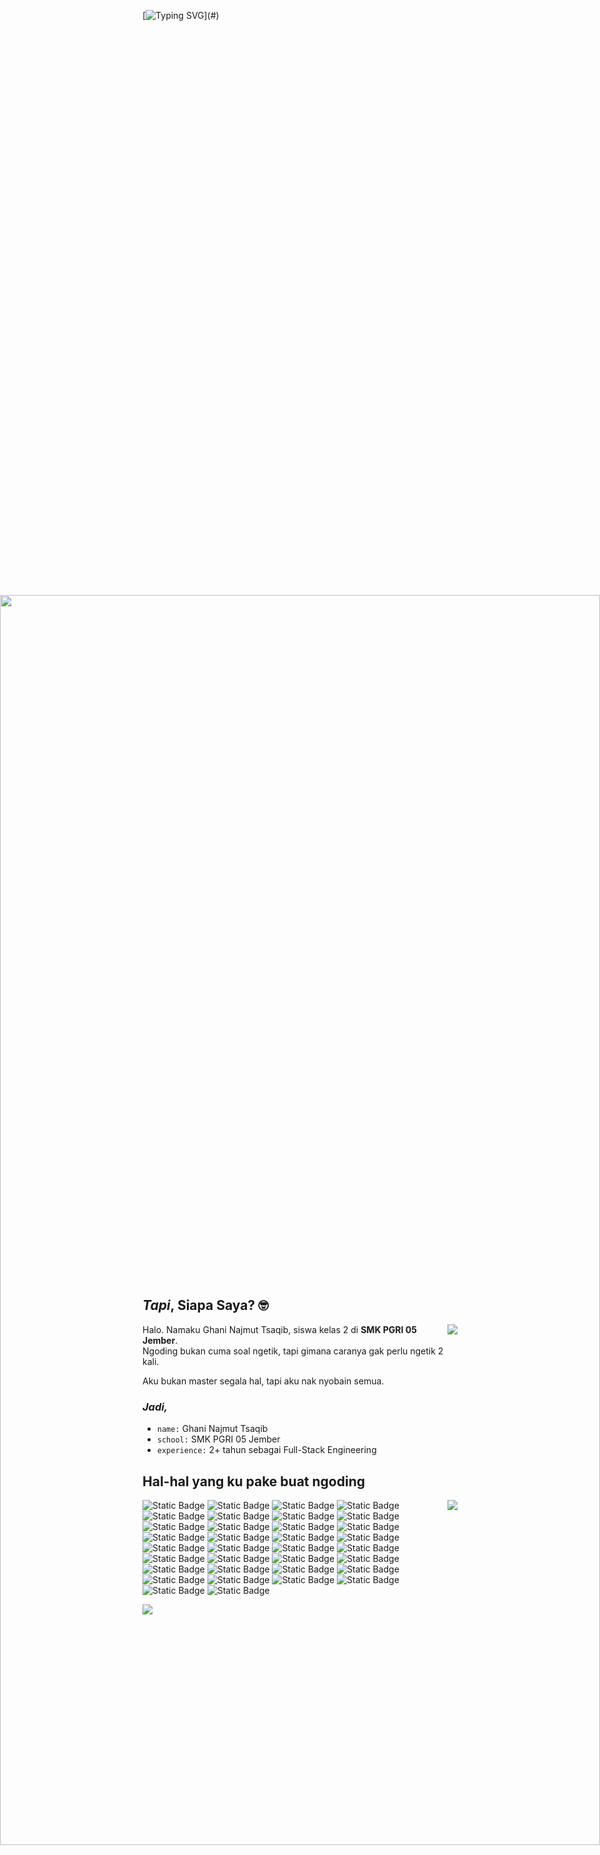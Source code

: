 [![Typing SVG](https://readme-typing-svg.demolab.com?font=Comic+Code&size=36&duration=4000&pause=3000&color=FFFFFF&center=true&vCenter=true&random=true&width=1500&height=100&lines=Kalau+bisa+malas%2C+kenapa+harus+rajin%3F;Aku+percaya+bahwa+kemalasan+adalah+induk+dari+efisiensi!%F0%9F%A4%AD;Ngoding%3F+Bisa.+Niat%3F+Kadang.)](#)

<div style="width:100%;height:50vh;overflow:hidden;">
  <img src="https://media1.tenor.com/m/vbsO-tocoHcAAAAC/%D1%81%D0%BF%D0%B0%D1%82%D1%8C-%D0%BA%D1%80%D0%BE%D0%B2%D0%B0%D1%82%D1%8C.gif" alt="" style="position:absolute;top:50%;left:50%;width:100vw;height:50vh;object-fit:cover;translate: -50% -50%"/>
</div>

## _Tapi_, Siapa Saya? 🤓

<div align="left">
  <img align="right" src="https://github-readme-stats.vercel.app/api?username=RujakRujakan&show_icons=true&hide_border=true&theme=onedark" />

  <p>Halo. Namaku Ghani Najmut Tsaqib, siswa kelas 2 di <strong>SMK PGRI 05 Jember</strong>.<br>Ngoding bukan cuma soal ngetik, tapi gimana caranya gak perlu ngetik 2 kali.</p>
  <p>Aku bukan master segala hal, tapi aku nak nyobain semua.</p>

  ### _Jadi,_

  - `name:` Ghani Najmut Tsaqib
  - `school:` SMK PGRI 05 Jember
  - `experience:` 2+ tahun sebagai Full-Stack Engineering
</div>

## Hal-hal yang ku pake buat ngoding

<div align="left">
  <img align="right" src="https://github-readme-stats.vercel.app/api/top-langs/?username=RujakRujakan&show_icons=true&hide_border=true&hide_progress=true&theme=onedark" />

  <p>
    <img alt="Static Badge" src="https://img.shields.io/badge/-HTML-%23E34F26?style=flat&logo=html5&logoColor=white">
    <img alt="Static Badge" src="https://img.shields.io/badge/-CSS-%23663399?style=flat&logo=css&logoColor=white">
    <img alt="Static Badge" src="https://img.shields.io/badge/-Javascript-%23F7DF1E?style=flat&logo=javascript&logoColor=white">
    <img alt="Static Badge" src="https://img.shields.io/badge/-Typescript-%233178C6?style=flat&logo=typescript&logoColor=white">
    <img alt="Static Badge" src="https://img.shields.io/badge/-React-%2361DAFB?style=flat&logo=react&logoColor=white">
    <img alt="Static Badge" src="https://img.shields.io/badge/-Vue.js-%234FC08D?style=flat&logo=vuedotjs&logoColor=white">
    <img alt="Static Badge" src="https://img.shields.io/badge/-Node.js-%235FA04E?style=flat&logo=nodedotjs&logoColor=white">
    <img alt="Static Badge" src="https://img.shields.io/badge/-Remix-%23000000?style=flat&logo=remix&logoColor=white">
    <img alt="Static Badge" src="https://img.shields.io/badge/-Next.js-%23000000?style=flat&logo=nextdotjs&logoColor=white">
    <img alt="Static Badge" src="https://img.shields.io/badge/-Nuxt-%2300DC82?style=flat&logo=nuxt&logoColor=white">
    <img alt="Static Badge" src="https://img.shields.io/badge/-PHP-%23777BB4?style=flat&logo=php&logoColor=white">
    <img alt="Static Badge" src="https://img.shields.io/badge/-Laravel-%23FF2D20?style=flat&logo=laravel&logoColor=white">
    <img alt="Static Badge" src="https://img.shields.io/badge/-Vite-%23646CFF?style=flat&logo=vite&logoColor=white">
    <img alt="Static Badge" src="https://img.shields.io/badge/-Webpack-%238DD6F9?style=flat&logo=webpack&logoColor=white">
    <img alt="Static Badge" src="https://img.shields.io/badge/-Git-%23F05032?style=flat&logo=git&logoColor=white">
    <img alt="Static Badge" src="https://img.shields.io/badge/-Dart-%230175C2?style=flat&logo=dart&logoColor=white">
    <img alt="Static Badge" src="https://img.shields.io/badge/-Python-%233776AB?style=flat&logo=python&logoColor=white">
    <img alt="Static Badge" src="https://img.shields.io/badge/-XML-%23005FAD?style=flat&logo=xml&logoColor=white">
    <img alt="Static Badge" src="https://img.shields.io/badge/-Odoo-%23714B67?style=flat&logo=odoo&logoColor=white">
    <img alt="Static Badge" src="https://img.shields.io/badge/-Flutter-%2302569B?style=flat&logo=flutter&logoColor=white">
    <img alt="Static Badge" src="https://img.shields.io/badge/-Flask-%23000000?style=flat&logo=flask&logoColor=white">
    <img alt="Static Badge" src="https://img.shields.io/badge/-Hono-%23E36002?style=flat&logo=hono&logoColor=white">
    <img alt="Static Badge" src="https://img.shields.io/badge/-Sass-%23CC6699?style=flat&logo=sass&logoColor=white">
    <img alt="Static Badge" src="https://img.shields.io/badge/-Less-%231D365D?style=flat&logo=less&logoColor=white">
    <img alt="Static Badge" src="https://img.shields.io/badge/-Express-%23000000?style=flat&logo=express&logoColor=white">
    <img alt="Static Badge" src="https://img.shields.io/badge/-PostgreSQL-%234169E1?style=flat&logo=postgresql&logoColor=white">
    <img alt="Static Badge" src="https://img.shields.io/badge/-Astro-%23BC52EE?style=flat&logo=astro&logoColor=white">
    <img alt="Static Badge" src="https://img.shields.io/badge/-MySQL-%234479A1?style=flat&logo=mysql&logoColor=white">
    <img alt="Static Badge" src="https://img.shields.io/badge/-Tailwind CSS-%2306B6D4?style=flat&logo=tailwindcss&logoColor=white">
    <img alt="Static Badge" src="https://img.shields.io/badge/-Supabase-%233FCF8E?style=flat&logo=supabase&logoColor=white">
    <img alt="Static Badge" src="https://img.shields.io/badge/-Neovim-%2357A143?style=flat&logo=neovim&logoColor=white">
    <img alt="Static Badge" src="https://img.shields.io/badge/-MongoDB-%2347A248?style=flat&logo=mongodb&logoColor=white">
    <img alt="Static Badge" src="https://img.shields.io/badge/-Github-%23181717?style=flat&logo=github&logoColor=white">
    <img alt="Static Badge" src="https://img.shields.io/badge/-Figma-%23F24E1E?style=flat&logo=figma&logoColor=white">
    <!-- <img alt="Static Badge" src="https://img.shields.io/badge/--%23?style=flat&logo=&logoColor=white"> -->
  </p>
</div>

<div>
  <a href="https://discord.com/users/1058949156347060234"><img src="https://lanyard.cnrad.dev/api/1058949156347060234?idleMessage=%E2%80%9CGood%20code%20is%20written%20once%2C%20great%20code%20is%20reused%20forever.%E2%80%9D" /></a>
</div>
